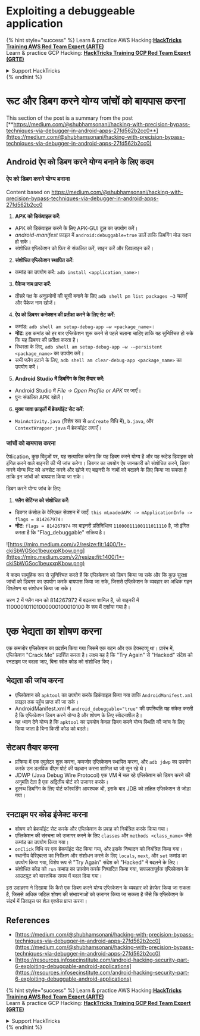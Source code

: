 # Exploiting a debuggeable application

{% hint style="success" %}
Learn & practice AWS Hacking:<img src="/.gitbook/assets/arte.png" alt="" data-size="line">[**HackTricks Training AWS Red Team Expert (ARTE)**](https://training.hacktricks.xyz/courses/arte)<img src="/.gitbook/assets/arte.png" alt="" data-size="line">\
Learn & practice GCP Hacking: <img src="/.gitbook/assets/grte.png" alt="" data-size="line">[**HackTricks Training GCP Red Team Expert (GRTE)**<img src="/.gitbook/assets/grte.png" alt="" data-size="line">](https://training.hacktricks.xyz/courses/grte)

<details>

<summary>Support HackTricks</summary>

* Check the [**subscription plans**](https://github.com/sponsors/carlospolop)!
* **Join the** 💬 [**Discord group**](https://discord.gg/hRep4RUj7f) or the [**telegram group**](https://t.me/peass) or **follow** us on **Twitter** 🐦 [**@hacktricks\_live**](https://twitter.com/hacktricks\_live)**.**
* **Share hacking tricks by submitting PRs to the** [**HackTricks**](https://github.com/carlospolop/hacktricks) and [**HackTricks Cloud**](https://github.com/carlospolop/hacktricks-cloud) github repos.

</details>
{% endhint %}

# **रूट और डिबग करने योग्य जांचों को बायपास करना**

This section of the post is a summary from the post [**https://medium.com/@shubhamsonani/hacking-with-precision-bypass-techniques-via-debugger-in-android-apps-27fd562b2cc0**](https://medium.com/@shubhamsonani/hacking-with-precision-bypass-techniques-via-debugger-in-android-apps-27fd562b2cc0)

## Android ऐप को डिबग करने योग्य बनाने के लिए कदम

### **ऐप को डिबग करने योग्य बनाना**

Content based on https://medium.com/@shubhamsonani/hacking-with-precision-bypass-techniques-via-debugger-in-android-apps-27fd562b2cc0

1. **APK को डिकंपाइल करें:**
- APK को डिकंपाइल करने के लिए APK-GUI टूल का उपयोग करें।
- _android-manifest_ फ़ाइल में `android:debuggable=true` डालें ताकि डिबगिंग मोड सक्षम हो सके।
- संशोधित एप्लिकेशन को फिर से संकलित करें, साइन करें और ज़िपलाइन करें।

2. **संशोधित एप्लिकेशन स्थापित करें:**
- कमांड का उपयोग करें: `adb install <application_name>`।

3. **पैकेज नाम प्राप्त करें:**
- तीसरे पक्ष के अनुप्रयोगों की सूची बनाने के लिए `adb shell pm list packages –3` चलाएँ और पैकेज नाम खोजें।

4. **ऐप को डिबगर कनेक्शन की प्रतीक्षा करने के लिए सेट करें:**
- कमांड: `adb shell am setup-debug-app –w <package_name>`।
- **नोट:** इस कमांड को हर बार एप्लिकेशन शुरू करने से पहले चलाना चाहिए ताकि यह सुनिश्चित हो सके कि यह डिबगर की प्रतीक्षा करता है।
- स्थिरता के लिए, `adb shell am setup-debug-app –w -–persistent <package_name>` का उपयोग करें।
- सभी फ्लैग हटाने के लिए, `adb shell am clear-debug-app <package_name>` का उपयोग करें।

5. **Android Studio में डिबगिंग के लिए तैयार करें:**
- Android Studio में _File -> Open Profile or APK_ पर जाएँ।
- पुनः संकलित APK खोलें।

6. **मुख्य जावा फ़ाइलों में ब्रेकपॉइंट सेट करें:**
- `MainActivity.java` (विशेष रूप से `onCreate` विधि में), `b.java`, और `ContextWrapper.java` में ब्रेकपॉइंट लगाएँ।

### **जांचों को बायपास करना**

ऐपlication, कुछ बिंदुओं पर, यह सत्यापित करेगा कि यह डिबग करने योग्य है और यह रूटेड डिवाइस को इंगित करने वाले बाइनरी की भी जांच करेगा। डिबगर का उपयोग ऐप जानकारी को संशोधित करने, डिबग करने योग्य बिट को अनसेट करने और खोजे गए बाइनरी के नामों को बदलने के लिए किया जा सकता है ताकि इन जांचों को बायपास किया जा सके।

डिबग करने योग्य जांच के लिए:

1. **फ्लैग सेटिंग्स को संशोधित करें:**
- डिबगर कंसोल के वेरिएबल सेक्शन में जाएँ: `this mLoadedAPK -> mApplicationInfo -> flags = 814267974`।
- **नोट:** `flags = 814267974` का बाइनरी प्रतिनिधित्व `11000011100111011110` है, जो इंगित करता है कि "Flag_debuggable" सक्रिय है।

![https://miro.medium.com/v2/resize:fit:1400/1*-ckiSbWGSoc1beuxxpKbow.png](https://miro.medium.com/v2/resize:fit:1400/1*-ckiSbWGSoc1beuxxpKbow.png)

ये कदम सामूहिक रूप से सुनिश्चित करते हैं कि एप्लिकेशन को डिबग किया जा सके और कि कुछ सुरक्षा जांचों को डिबगर का उपयोग करके बायपास किया जा सके, जिससे एप्लिकेशन के व्यवहार का अधिक गहन विश्लेषण या संशोधन किया जा सके।

चरण 2 में फ्लैग मान को 814267972 में बदलना शामिल है, जो बाइनरी में 110000101101000000100010100 के रूप में दर्शाया गया है।

# **एक भेद्यता का शोषण करना**

एक कमजोर एप्लिकेशन का प्रदर्शन किया गया जिसमें एक बटन और एक टेक्स्टव्यू था। प्रारंभ में, एप्लिकेशन "Crack Me" प्रदर्शित करता है। लक्ष्य यह है कि "Try Again" से "Hacked" संदेश को रनटाइम पर बदला जाए, बिना स्रोत कोड को संशोधित किए।

## **भेद्यता की जांच करना**
- एप्लिकेशन को `apktool` का उपयोग करके डिकंपाइल किया गया ताकि `AndroidManifest.xml` फ़ाइल तक पहुँच प्राप्त की जा सके।
- AndroidManifest.xml में `android_debuggable="true"` की उपस्थिति यह संकेत करती है कि एप्लिकेशन डिबग करने योग्य है और शोषण के लिए संवेदनशील है।
- यह ध्यान देने योग्य है कि `apktool` का उपयोग केवल डिबग करने योग्य स्थिति की जांच के लिए किया जाता है बिना किसी कोड को बदले।

## **सेटअप तैयार करना**
- प्रक्रिया में एक एमुलेटर शुरू करना, कमजोर एप्लिकेशन स्थापित करना, और `adb jdwp` का उपयोग करके उन डलविक वीएम पोर्ट की पहचान करना शामिल था जो सुन रहे थे।
- JDWP (Java Debug Wire Protocol) एक VM में चल रहे एप्लिकेशन को डिबग करने की अनुमति देता है एक अद्वितीय पोर्ट को उजागर करके।
- दूरस्थ डिबगिंग के लिए पोर्ट फॉरवर्डिंग आवश्यक थी, इसके बाद JDB को लक्षित एप्लिकेशन से जोड़ा गया।

## **रनटाइम पर कोड इंजेक्ट करना**
- शोषण को ब्रेकपॉइंट सेट करके और एप्लिकेशन के प्रवाह को नियंत्रित करके किया गया।
- एप्लिकेशन की संरचना को उजागर करने के लिए `classes` और `methods <class_name>` जैसे कमांड का उपयोग किया गया।
- `onClick` विधि पर एक ब्रेकपॉइंट सेट किया गया, और इसके निष्पादन को नियंत्रित किया गया।
- स्थानीय वेरिएबल्स का निरीक्षण और संशोधन करने के लिए `locals`, `next`, और `set` कमांड का उपयोग किया गया, विशेष रूप से "Try Again" संदेश को "Hacked" में बदलने के लिए।
- संशोधित कोड को `run` कमांड का उपयोग करके निष्पादित किया गया, सफलतापूर्वक एप्लिकेशन के आउटपुट को वास्तविक समय में बदल दिया गया।

इस उदाहरण ने दिखाया कि कैसे एक डिबग करने योग्य एप्लिकेशन के व्यवहार को हेरफेर किया जा सकता है, जिससे अधिक जटिल शोषण की संभावनाओं को उजागर किया जा सकता है जैसे कि एप्लिकेशन के संदर्भ में डिवाइस पर शेल एक्सेस प्राप्त करना।

## References
* [https://medium.com/@shubhamsonani/hacking-with-precision-bypass-techniques-via-debugger-in-android-apps-27fd562b2cc0](https://medium.com/@shubhamsonani/hacking-with-precision-bypass-techniques-via-debugger-in-android-apps-27fd562b2cc0)
* [https://resources.infosecinstitute.com/android-hacking-security-part-6-exploiting-debuggable-android-applications](https://resources.infosecinstitute.com/android-hacking-security-part-6-exploiting-debuggable-android-applications)

{% hint style="success" %}
Learn & practice AWS Hacking:<img src="/.gitbook/assets/arte.png" alt="" data-size="line">[**HackTricks Training AWS Red Team Expert (ARTE)**](https://training.hacktricks.xyz/courses/arte)<img src="/.gitbook/assets/arte.png" alt="" data-size="line">\
Learn & practice GCP Hacking: <img src="/.gitbook/assets/grte.png" alt="" data-size="line">[**HackTricks Training GCP Red Team Expert (GRTE)**<img src="/.gitbook/assets/grte.png" alt="" data-size="line">](https://training.hacktricks.xyz/courses/grte)

<details>

<summary>Support HackTricks</summary>

* Check the [**subscription plans**](https://github.com/sponsors/carlospolop)!
* **Join the** 💬 [**Discord group**](https://discord.gg/hRep4RUj7f) or the [**telegram group**](https://t.me/peass) or **follow** us on **Twitter** 🐦 [**@hacktricks\_live**](https://twitter.com/hacktricks\_live)**.**
* **Share hacking tricks by submitting PRs to the** [**HackTricks**](https://github.com/carlospolop/hacktricks) and [**HackTricks Cloud**](https://github.com/carlospolop/hacktricks-cloud) github repos.

</details>
{% endhint %}
